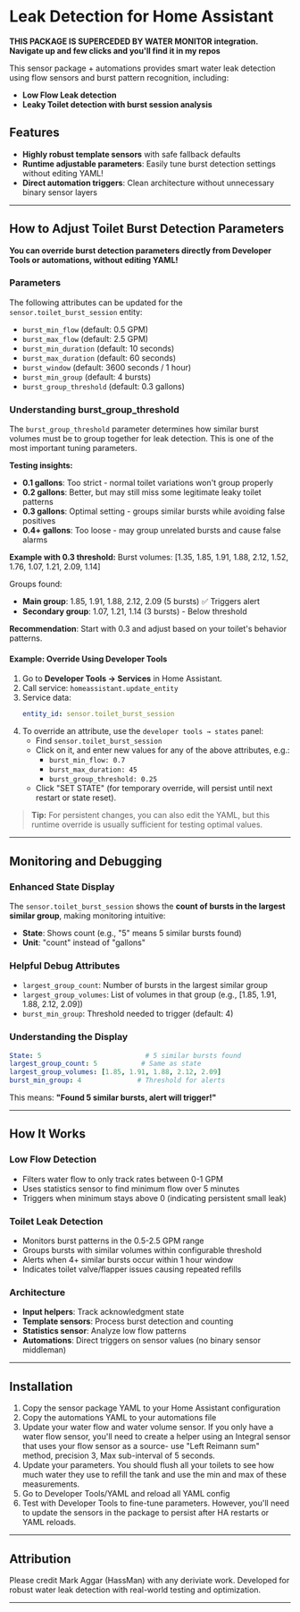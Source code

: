 # Leak Detection for Home Assistant

**THIS PACKAGE IS SUPERCEDED BY WATER MONITOR integration.  Navigate up and few clicks and you'll find it in my repos**

This sensor package + automations provides smart water leak detection using flow sensors and burst pattern recognition, including:
- **Low Flow Leak detection**
- **Leaky Toilet detection with burst session analysis**

## Features

- **Highly robust template sensors** with safe fallback defaults
- **Runtime adjustable parameters**: Easily tune burst detection settings without editing YAML!
- **Direct automation triggers**: Clean architecture without unnecessary binary sensor layers

---

## How to Adjust Toilet Burst Detection Parameters

**You can override burst detection parameters directly from Developer Tools or automations, without editing YAML!**

### Parameters

The following attributes can be updated for the `sensor.toilet_burst_session` entity:

- `burst_min_flow` (default: 0.5 GPM)
- `burst_max_flow` (default: 2.5 GPM)
- `burst_min_duration` (default: 10 seconds)
- `burst_max_duration` (default: 60 seconds)
- `burst_window` (default: 3600 seconds / 1 hour)
- `burst_min_group` (default: 4 bursts)
- `burst_group_threshold` (default: 0.3 gallons)

### Understanding burst_group_threshold

The `burst_group_threshold` parameter determines how similar burst volumes must be to group together for leak detection. This is one of the most important tuning parameters.

**Testing insights:**
- **0.1 gallons**: Too strict - normal toilet variations won't group properly
- **0.2 gallons**: Better, but may still miss some legitimate leaky toilet patterns
- **0.3 gallons**: Optimal setting - groups similar bursts while avoiding false positives
- **0.4+ gallons**: Too loose - may group unrelated bursts and cause false alarms

**Example with 0.3 threshold:**
Burst volumes: [1.35, 1.85, 1.91, 1.88, 2.12, 1.52, 1.76, 1.07, 1.21, 2.09, 1.14]

Groups found:
- **Main group**: 1.85, 1.91, 1.88, 2.12, 2.09 (5 bursts) ✅ Triggers alert
- **Secondary group**: 1.07, 1.21, 1.14 (3 bursts) - Below threshold

**Recommendation**: Start with 0.3 and adjust based on your toilet's behavior patterns.

#### Example: Override Using Developer Tools

1. Go to **Developer Tools → Services** in Home Assistant.
2. Call service: `homeassistant.update_entity`
3. Service data:
   ```yaml
   entity_id: sensor.toilet_burst_session
   ```
4. To override an attribute, use the `developer tools → states` panel:
    - Find `sensor.toilet_burst_session`
    - Click on it, and enter new values for any of the above attributes, e.g.:
      - `burst_min_flow: 0.7`
      - `burst_max_duration: 45`
      - `burst_group_threshold: 0.25`
    - Click "SET STATE" (for temporary override, will persist until next restart or state reset).

> **Tip:** For persistent changes, you can also edit the YAML, but this runtime override is usually sufficient for testing optimal values.

---

## Monitoring and Debugging

### Enhanced State Display
The `sensor.toilet_burst_session` shows the **count of bursts in the largest similar group**, making monitoring intuitive:

- **State**: Shows count (e.g., "5" means 5 similar bursts found)
- **Unit**: "count" instead of "gallons"

### Helpful Debug Attributes
- `largest_group_count`: Number of bursts in the largest similar group
- `largest_group_volumes`: List of volumes in that group (e.g., [1.85, 1.91, 1.88, 2.12, 2.09])
- `burst_min_group`: Threshold needed to trigger (default: 4)

### Understanding the Display
```yaml
State: 5                          # 5 similar bursts found
largest_group_count: 5           # Same as state
largest_group_volumes: [1.85, 1.91, 1.88, 2.12, 2.09]
burst_min_group: 4              # Threshold for alerts
```

This means: **"Found 5 similar bursts, alert will trigger!"**

---

## How It Works

### Low Flow Detection
- Filters water flow to only track rates between 0-1 GPM
- Uses statistics sensor to find minimum flow over 5 minutes
- Triggers when minimum stays above 0 (indicating persistent small leak)

### Toilet Leak Detection
- Monitors burst patterns in the 0.5-2.5 GPM range
- Groups bursts with similar volumes within configurable threshold
- Alerts when 4+ similar bursts occur within 1 hour window
- Indicates toilet valve/flapper issues causing repeated refills

### Architecture
- **Input helpers**: Track acknowledgment state
- **Template sensors**: Process burst detection and counting
- **Statistics sensor**: Analyze low flow patterns
- **Automations**: Direct triggers on sensor values (no binary sensor middleman)

---

## Installation

1. Copy the sensor package YAML to your Home Assistant configuration
2. Copy the automations YAML to your automations file
3. Update your water flow and water volume sensor. If you only have a water flow sensor, you'll need to create a helper using an Integral sensor that uses your flow sensor as a source- use "Left Reimann sum" method, precision 3, Max sub-interval of 5 seconds.
4. Update your parameters. You should flush all your toilets to see how much water they use to refill the tank and use the min and max of these measurements.
5. Go to Developer Tools/YAML and reload all YAML config
6. Test with Developer Tools to fine-tune parameters. However, you'll need to update the sensors in the package to persist after HA restarts or YAML reloads.

---

## Attribution

Please credit Mark Aggar (HassMan) with any deriviate work. Developed for robust water leak detection with real-world testing and optimization.

---
